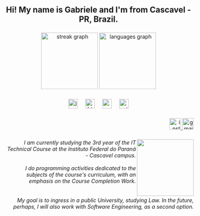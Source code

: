 <h2 align="center">Hi! My name is Gabriele and I'm from Cascavel - PR, Brazil.</h2>

###

<div align="center">
  <img src="https://streak-stats.demolab.com?user=helanski&locale=en&mode=daily&theme=maroongold&hide_border=false&border_radius=5" height="150" alt="streak graph"  />
  <img src="https://github-readme-stats.vercel.app/api/top-langs?username=helanski&locale=en&hide_title=false&layout=compact&card_width=320&langs_count=5&theme=maroongold&hide_border=false" height="150" alt="languages graph"  />
</div>

###

<div align="center">
  <img src="https://img.shields.io/badge/JavaScript-F7DF1E?logo=javascript&logoColor=black&style=for-the-badge" height="25" alt="javascript logo"  />
  <img width="12" />
  <img src="https://img.shields.io/badge/HTML5-E34F26?logo=html5&logoColor=white&style=for-the-badge" height="25" alt="html5 logo"  />
  <img width="12" />
  <img src="https://img.shields.io/badge/CSS3-1572B6?logo=css3&logoColor=white&style=for-the-badge" height="25" alt="css3 logo"  />
  <img width="12" />
  <img src="https://img.shields.io/badge/Python-3776AB?logo=python&logoColor=white&style=for-the-badge" height="25" alt="python logo"  />
</div>

###

<div align="right">
  <a href="https://www.instagram.com/hwlanski?igsh=ajlwaHh4aDVyM2U2" target="_blank">
    <img src="https://img.shields.io/static/v1?message=Instagram&logo=instagram&label=&color=E4405F&logoColor=white&labelColor=&style=for-the-badge" height="30" alt="instagram logo"  />
  </a>
  <a href="ghelanski@gmail.com" target="_blank">
    <img src="https://img.shields.io/static/v1?message=Gmail&logo=gmail&label=&color=D14836&logoColor=white&labelColor=&style=for-the-badge" height="30" alt="gmail logo"  />
  </a>
</div>

###

<img align="right" height="150" src="https://maniskappor16.wordpress.com/wp-content/uploads/2014/04/daenerys-targaryen-1.png"  />

###

<h6 align="right">I am currently studying the 3rd year of the IT Technical Course at the Instituto Federal do Paraná - Cascavel campus. <br><br>  I do programming activities dedicated to the subjects of the course's curriculum, with an emphasis on the Course Completion Work.<br><br>  <br>My goal is to ingress in a public University, studying Law. In the future, perhaps, I will also work with Software Engineering, as a second option.</h6>

###
